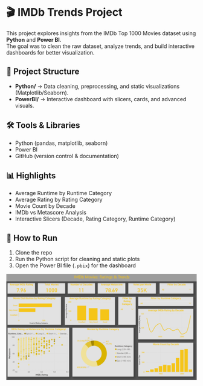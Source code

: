 # 🎬 IMDb Trends Project

This project explores insights from the IMDb Top 1000 Movies dataset using **Python** and **Power BI**.  
The goal was to clean the raw dataset, analyze trends, and build interactive dashboards for better visualization.  

## 📂 Project Structure
- **Python/** → Data cleaning, preprocessing, and static visualizations (Matplotlib/Seaborn).  
- **PowerBI/** → Interactive dashboard with slicers, cards, and advanced visuals.  

## 🛠️ Tools & Libraries
- Python (pandas, matplotlib, seaborn)
- Power BI
- GitHub (version control & documentation)

## 📊 Highlights
- Average Runtime by Runtime Category
- Average Rating by Rating Category
- Movie Count by Decade
- IMDb vs Metascore Analysis
- Interactive Slicers (Decade, Rating Category, Runtime Category)

## 🚀 How to Run
1. Clone the repo
2. Run the Python script for cleaning and static plots
3. Open the Power BI file (`.pbix`) for the dashboard

![IMDb Dashboard](PowerBI/imdb_trends.PNG)
